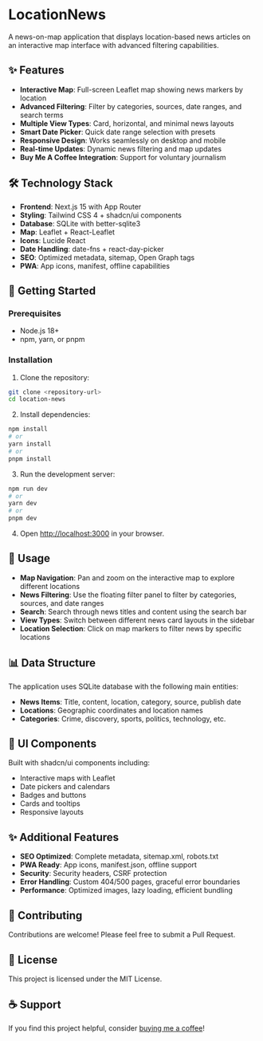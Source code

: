# LocationNews

A news-on-map application that displays location-based news articles on an interactive map interface with advanced filtering capabilities.

## ✨ Features

- **Interactive Map**: Full-screen Leaflet map showing news markers by location
- **Advanced Filtering**: Filter by categories, sources, date ranges, and search terms
- **Multiple View Types**: Card, horizontal, and minimal news layouts
- **Smart Date Picker**: Quick date range selection with presets
- **Responsive Design**: Works seamlessly on desktop and mobile
- **Real-time Updates**: Dynamic news filtering and map updates
- **Buy Me A Coffee Integration**: Support for voluntary journalism

## 🛠️ Technology Stack

- **Frontend**: Next.js 15 with App Router
- **Styling**: Tailwind CSS 4 + shadcn/ui components
- **Database**: SQLite with better-sqlite3
- **Map**: Leaflet + React-Leaflet
- **Icons**: Lucide React
- **Date Handling**: date-fns + react-day-picker
- **SEO**: Optimized metadata, sitemap, Open Graph tags
- **PWA**: App icons, manifest, offline capabilities

## 🚀 Getting Started

### Prerequisites

- Node.js 18+ 
- npm, yarn, or pnpm

### Installation

1. Clone the repository:
```bash
git clone <repository-url>
cd location-news
```

2. Install dependencies:
```bash
npm install
# or
yarn install
# or
pnpm install
```

3. Run the development server:
```bash
npm run dev
# or
yarn dev
# or
pnpm dev
```

4. Open [http://localhost:3000](http://localhost:3000) in your browser.

## 📱 Usage

- **Map Navigation**: Pan and zoom on the interactive map to explore different locations
- **News Filtering**: Use the floating filter panel to filter by categories, sources, and date ranges
- **Search**: Search through news titles and content using the search bar
- **View Types**: Switch between different news card layouts in the sidebar
- **Location Selection**: Click on map markers to filter news by specific locations

## 📊 Data Structure

The application uses SQLite database with the following main entities:
- **News Items**: Title, content, location, category, source, publish date
- **Locations**: Geographic coordinates and location names
- **Categories**: Crime, discovery, sports, politics, technology, etc.

## 🎨 UI Components

Built with shadcn/ui components including:
- Interactive maps with Leaflet
- Date pickers and calendars
- Badges and buttons
- Cards and tooltips
- Responsive layouts

## ✨ Additional Features

- **SEO Optimized**: Complete metadata, sitemap.xml, robots.txt
- **PWA Ready**: App icons, manifest.json, offline support
- **Security**: Security headers, CSRF protection
- **Error Handling**: Custom 404/500 pages, graceful error boundaries
- **Performance**: Optimized images, lazy loading, efficient bundling

## 🤝 Contributing

Contributions are welcome! Please feel free to submit a Pull Request.

## 📄 License

This project is licensed under the MIT License.

## ☕ Support

If you find this project helpful, consider [buying me a coffee](https://www.buymeacoffee.com/mucahidyazar)!
